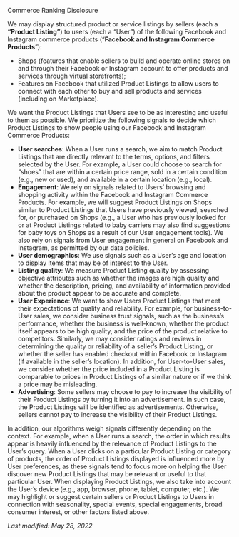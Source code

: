 Commerce Ranking Disclosure

We may display structured product or service listings by sellers (each a **“Product Listing”**) to users (each a “User”) of the following Facebook and Instagram commerce products (“**Facebook and Instagram Commerce Products**”):

*   Shops (features that enable sellers to build and operate online stores on and through their Facebook or Instagram account to offer products and services through virtual storefronts);
*   Features on Facebook that utilized Product Listings to allow users to connect with each other to buy and sell products and services (including on Marketplace).

We want the Product Listings that Users see to be as interesting and useful to them as possible. We prioritize the following signals to decide which Product Listings to show people using our Facebook and Instagram Commerce Products:

*   **User searches**: When a User runs a search, we aim to match Product Listings that are directly relevant to the terms, options, and filters selected by the User. For example, a User could choose to search for “shoes” that are within a certain price range, sold in a certain condition (e.g., new or used), and available in a certain location (e.g., local).
*   **Engagement**: We rely on signals related to Users’ browsing and shopping activity within the Facebook and Instagram Commerce Products. For example, we will suggest Product Listings on Shops similar to Product Listings that Users have previously viewed, searched for, or purchased on Shops (e.g., a User who has previously looked for or at Product Listings related to baby carriers may also find suggestions for baby toys on Shops as a result of our User engagement tools). We also rely on signals from User engagement in general on Facebook and Instagram, as permitted by our data policies.
*   **User demographics**: We use signals such as a User’s age and location to display items that may be of interest to the User.
*   **Listing quality**: We measure Product Listing quality by assessing objective attributes such as whether the images are high quality and whether the description, pricing, and availability of information provided about the product appear to be accurate and complete.
*   **User Experience**: We want to show Users Product Listings that meet their expectations of quality and reliability. For example, for business-to-User sales, we consider business trust signals, such as the business’s performance, whether the business is well-known, whether the product itself appears to be high quality, and the price of the product relative to competitors. Similarly, we may consider ratings and reviews in determining the quality or reliability of a seller’s Product Listing, or whether the seller has enabled checkout within Facebook or Instagram (if available in the seller’s location). In addition, for User-to-User sales, we consider whether the price included in a Product Listing is comparable to prices in Product Listings of a similar nature or if we think a price may be misleading.
*   **Advertising**: Some sellers may choose to pay to increase the visibility of their Product Listings by turning it into an advertisement. In such case, the Product Listings will be identified as advertisements. Otherwise, sellers cannot pay to increase the visibility of their Product Listings.

In addition, our algorithms weigh signals differently depending on the context. For example, when a User runs a search, the order in which results appear is heavily influenced by the relevance of Product Listings to the User’s query. When a User clicks on a particular Product Listing or category of products, the order of Product Listings displayed is influenced more by User preferences, as these signals tend to focus more on helping the User discover new Product Listings that may be relevant or useful to that particular User. When displaying Product Listings, we also take into account the User’s device (e.g., app, browser, phone, tablet, computer, etc.). We may highlight or suggest certain sellers or Product Listings to Users in connection with seasonality, special events, special engagements, broad consumer interest, or other factors listed above.

_Last modified: May 28, 2022_